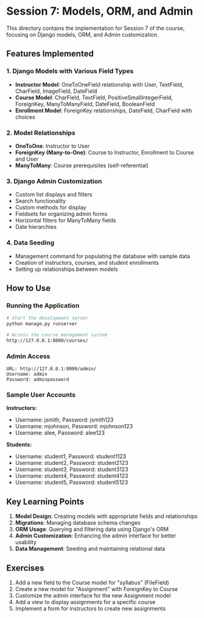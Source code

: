 # Session 7: Models, ORM, and Admin

This directory contains the implementation for Session 7 of the course, focusing on Django models, ORM, and Admin customization.

## Features Implemented

### 1. Django Models with Various Field Types

- **Instructor Model**: OneToOneField relationship with User, TextField, CharField, ImageField, DateField
- **Course Model**: CharField, TextField, PositiveSmallIntegerField, ForeignKey, ManyToManyField, DateField, BooleanField
- **Enrollment Model**: ForeignKey relationships, DateField, CharField with choices

### 2. Model Relationships

- **OneToOne**: Instructor to User
- **ForeignKey (Many-to-One)**: Course to Instructor, Enrollment to Course and User
- **ManyToMany**: Course prerequisites (self-referential)

### 3. Django Admin Customization

- Custom list displays and filters
- Search functionality
- Custom methods for display
- Fieldsets for organizing admin forms
- Horizontal filters for ManyToMany fields
- Date hierarchies

### 4. Data Seeding

- Management command for populating the database with sample data
- Creation of instructors, courses, and student enrollments
- Setting up relationships between models

## How to Use

### Running the Application

```bash
# Start the development server
python manage.py runserver

# Access the course management system
http://127.0.0.1:8000/courses/
```

### Admin Access

```
URL: http://127.0.0.1:8000/admin/
Username: admin
Password: adminpassword
```

### Sample User Accounts

**Instructors:**
- Username: jsmith, Password: jsmith123
- Username: mjohnson, Password: mjohnson123
- Username: alee, Password: alee123

**Students:**
- Username: student1, Password: student1123
- Username: student2, Password: student2123
- Username: student3, Password: student3123
- Username: student4, Password: student4123
- Username: student5, Password: student5123

## Key Learning Points

1. **Model Design**: Creating models with appropriate fields and relationships
2. **Migrations**: Managing database schema changes
3. **ORM Usage**: Querying and filtering data using Django's ORM
4. **Admin Customization**: Enhancing the admin interface for better usability
5. **Data Management**: Seeding and maintaining relational data

## Exercises

1. Add a new field to the Course model for "syllabus" (FileField)
2. Create a new model for "Assignment" with ForeignKey to Course
3. Customize the admin interface for the new Assignment model
4. Add a view to display assignments for a specific course
5. Implement a form for instructors to create new assignments